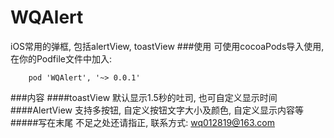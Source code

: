 # WQAlert
iOS常用的弹框, 包括alertView, toastView
###使用
可使用cocoaPods导入使用,在你的Podfile文件中加入:
		
		pod 'WQAlert', '~> 0.0.1'
###内容
####toastView
默认显示1.5秒的吐司, 也可自定义显示时间
####AlertView
支持多按钮, 自定义按钮文字大小及颜色, 自定义显示内容等
#####写在末尾
不足之处还请指正, 联系方式: wq012819@163.com